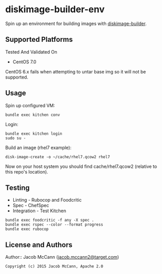 # diskimage-builder-env

Spin up an environment for building images with [diskimage-builder](https://github.com/openstack/diskimage-builder).

## Supported Platforms

Tested And Validated On
- CentOS 7.0

CentOS 6.x fails when attempting to untar base img so it will not be supported.

## Usage
Spin up configured VM:
```
bundle exec kitchen conv
```

Login:
```
bundle exec kitchen login
sudo su -
```

Build an image (rhel7 example):
```
disk-image-create -o ~/cache/rhel7.qcow2 rhel7
```

Now on your host system you should find cache/rhel7.qcow2 (relative to this repo's location).

## Testing

* Linting - Rubocop and Foodcritic
* Spec - ChefSpec
* Integration - Test Kitchen

```
bundle exec foodcritic -f any -X spec .
bundle exec rspec --color --format progress
bundle exec rubocop
```

## License and Authors

Author:: Jacob McCann (<jacob.mccann2@target.com>)

```text
Copyright (c) 2015 Jacob McCann, Apache 2.0
```
